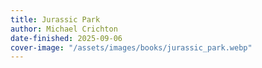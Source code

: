 ```yaml
---
title: Jurassic Park
author: Michael Crichton
date-finished: 2025-09-06
cover-image: "/assets/images/books/jurassic_park.webp" 
---
```



